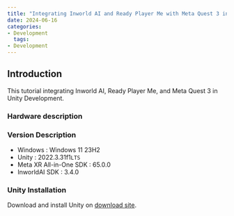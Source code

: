 ```yaml
---
title: "Integrating Inworld AI and Ready Player Me with Meta Quest 3 in Unity Development"
date: 2024-06-16
categories:
- Development
  tags:
- Development
---
```


## Introduction

This tutorial integrating Inworld AI, Ready Player Me, and Meta Quest 3 in Unity Development.

### Hardware description

### Version Description

- Windows : Windows 11 23H2
- Unity : 2022.3.31f1`LTS`
- Meta XR All-in-One SDK : 65.0.0
- InworldAI SDK : 3.4.0

### Unity Installation

Download and install Unity on [download site][1].

[1]: https://unity.com/download